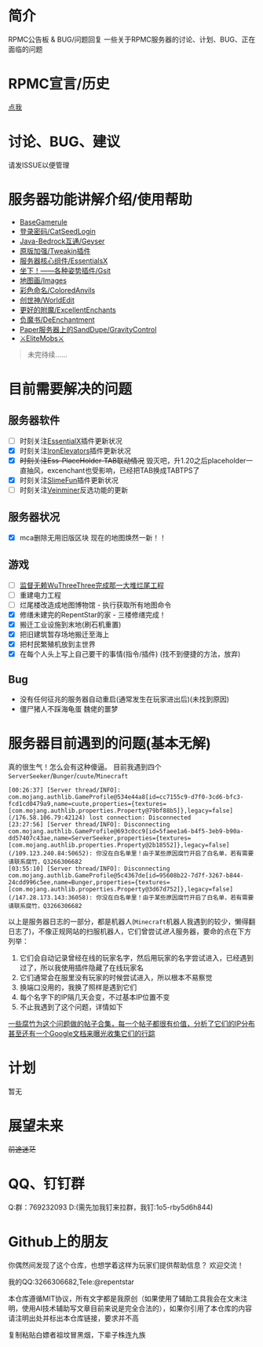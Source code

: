 # 简介
RPMC公告板 & BUG/问题回复
一些关于RPMC服务器的讨论、计划、BUG、正在面临的问题

# RPMC宣言/历史
[点我](./DECLARATION.md)

# 讨论、BUG、建议
请发ISSUE以便管理

# 服务器功能讲解介绍/使用帮助
- [BaseGamerule](./help/BaseGamerule.md)
- [登录密码/CatSeedLogin](./help/CatSeedLogin.md)
- [Java-Bedrock互通/Geyser](./help/Geyser-Spigot.md)
- [原版加强/Tweakin插件](./help/Tweakin.md)
- [服务器核心组件/EssentialsX](./help/EssentialsX.md)
- [坐下！——各种姿势插件/Gsit](./help/Gsit.md)
- [地图画/Images](./help/Images.md)
- [彩色命名/ColoredAnvils](./help/ColoredAnvils.md)
- [创世神/WorldEdit](./help/WorldEdit.md)
- [更好的附魔/ExcellentEnchants](./help/ExcellentEnchants.md)
- [负魔书/DeEnchantment](https://user-images.githubusercontent.com/65019366/182375428-b02a48ea-8b45-49f2-b6b4-a425c46fd74a.png)
- [Paper服务器上的SandDupe/GravityControl](./help/GravityControl.md)
- [⚔EliteMobs⚔](./help/EliteMobs.md)
> 未完待续……

# 目前需要解决的问题
## 服务器软件
- [ ] 时刻关注[EssentialX](https://github.com/EssentialsX/Essentials)插件更新状况
- [x] 时刻关注[IronElevators](https://www.spigotmc.org/resources/ironelevators-1-4-6-1-20-x.19451/)插件更新状况
- [x] ~~时刻关注Ess-PlaceHolder-TAB联动情况~~ 毁灭吧，升1.20之后placeholder一直抽风，excenchant也受影响，已经把TAB换成TABTPS了
- [x] 时刻关注[SlimeFun](https://github.com/StarWishsama/Slimefun4)插件更新状况
- [ ] 时刻关注[Veinminer](https://github.com/2008Choco/VeinMiner)反选功能的更新

## 服务器状况
- [x] mca删除无用旧版区块 现在的地图焕然一新！！

## 游戏
- [ ] [监督无赖WuThreeThree完成那一大堆烂尾工程](./WUTHREETHREE.md)
- [ ] 重建电力工程
- [ ] 烂尾楼改造成地图博物馆 - 执行获取所有地图命令
- [x] 修缮未建完的RepentStar的家 - 三楼修缮完成！
- [x] 搬迁工业设施到末地(刷石机重置)
- [x] 把旧建筑暂存场地搬迁至海上
- [x] 把村民繁殖机放到主世界
- [x] 在每个人头上写上自己要干的事情(指令/插件) (找不到便捷的方法，放弃)

## Bug
- 没有任何征兆的服务器自动重启(通常发生在玩家进出后)(未找到原因)
- 僵尸猪人不踩海龟蛋 魏佬的噩梦

# 服务器目前遇到的问题(基本无解)
真的很生气！怎么会有这种傻逼。
目前我遇到四个`ServerSeeker`/`Bunger`/`cuute`/`Minecraft`
```log
[00:26:37] [Server thread/INFO]: com.mojang.authlib.GameProfile@534e44a8[id=cc7155c9-d7f0-3cd6-bfc3-fcd1cd0479a9,name=cuute,properties={textures=[com.mojang.authlib.properties.Property@79bf88b5]},legacy=false] (/176.58.106.79:42124) lost connection: Disconnected
[23:27:56] [Server thread/INFO]: Disconnecting com.mojang.authlib.GameProfile@693c0cc9[id=5faee1a6-b4f5-3eb9-b90a-dd57407c43ae,name=ServerSeeker,properties={textures=[com.mojang.authlib.properties.Property@2b18552]},legacy=false] (/109.123.240.84:50652): 你没在白名单里！由于某些原因腐竹开启了白名单，若有需要请联系腐竹，Q3266306682
[03:55:10] [Server thread/INFO]: Disconnecting com.mojang.authlib.GameProfile@5c4367de[id=95608b22-7d7f-3267-b844-24cdd996c5ee,name=Bunger,properties={textures=[com.mojang.authlib.properties.Property@3d67d752]},legacy=false] (/147.28.173.143:36058): 你没在白名单里！由于某些原因腐竹开启了白名单，若有需要请联系腐竹，Q3266306682
```
以上是服务器日志的一部分，都是机器人(`Minecraft`机器人我遇到的较少，懒得翻日志了)，不像正规网站的扫服机器人，它们曾尝试*进入*服务器，要命的点在下方列举：
1. 它们会自动记录曾经在线的玩家名字，然后用玩家的名字尝试进入，已经遇到过了，所以我使用插件隐藏了在线玩家名
2. 它们通常会在服里没有玩家的时候尝试进入，所以根本不易察觉
3. 换端口没用的，我换了照样是遇到它们
4. 每个名字下的IP隔几天会变，不过基本IP位置不变
5. 不止我遇到了这个问题，详情如下

[一些腐竹为这个问题做的帖子合集，每一个帖子都很有价值，分析了它们的IP分布](https://www.reddit.com/r/Minecraft/comments/14mah9o/list_of_known_minecraft_server_seeker_bots_cuute/)
[甚至还有一个Google文档来曝光收集它们的行踪](https://docs.google.com/spreadsheets/d/1AeNtPHAKepa8OPTfcHSeX9ltAFCTWCHqGrcZ_Abb30c/edit#gid=1673550978)

# 计划
暂无

# 展望未来
~~前途迷茫~~

# QQ、钉钉群
Q:群：769232093
D:(需先加我钉来拉群，我钉:1o5-rby5d6h844)

# Github上的朋友
你偶然间发现了这个仓库，也想学着这样为玩家们提供帮助信息？
欢迎交流！

我的QQ:3266306682,Tele:@repentstar

本仓库遵循MIT协议，所有文字都是我原创（如果使用了辅助工具我会在文末注明，使用AI技术辅助写文章目前来说是完全合法的），如果你引用了本仓库的内容请注明出处并标出本仓库链接，要求并不高

复制粘贴白嫖者祖坟冒黑烟，下辈子株连九族